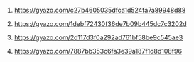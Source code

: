 1.  https://gyazo.com/c27b4605035dfca1d524fa7a89948d88

2.  https://gyazo.com/1debf72430f36de7b09b445dc7c3202d

3.  https://gyazo.com/2d117d3f0a292ad761bf58be9c545ae3

4.  https://gyazo.com/7887bb353c6fa3e39a187f1d8d108f96

